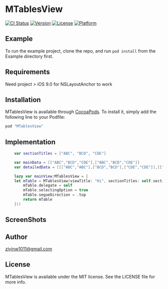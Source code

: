 # MTablesView

[![CI Status](http://img.shields.io/travis/ziyin1996@gmail.com/MTablesView.svg?style=flat)](https://travis-ci.org/ziyin1996@gmail.com/MTablesView)
[![Version](https://img.shields.io/cocoapods/v/MTablesView.svg?style=flat)](http://cocoapods.org/pods/MTablesView)
[![License](https://img.shields.io/cocoapods/l/MTablesView.svg?style=flat)](http://cocoapods.org/pods/MTablesView)
[![Platform](https://img.shields.io/cocoapods/p/MTablesView.svg?style=flat)](http://cocoapods.org/pods/MTablesView)

## Example

To run the example project, clone the repo, and run `pod install` from the Example directory first.

## Requirements

Need project > iOS 9.0 for NSLayoutAnchor to work

## Installation

MTablesView is available through [CocoaPods](http://cocoapods.org). To install
it, simply add the following line to your Podfile:

```ruby
pod "MTablesView"
```

## Implementation

```Swift
    var sectionTitles = ["ABC", "BCD", "CDE"]

    var mainData = [["ABC","BCD","CDE"],["ABC","BCD","CDE"]]
    var detailedData = [[["ABC","ABC"],["BCD","BCD"],["CDE","CDE"]],[["ABC","ABC"],["BCD","BCD"],["CDE","CDE"]]]

    lazy var mainView:MTablesView = {
    let mTable = MTablesView(viewTitle: "Hi", sectionTitles: self.sectionTitles, mainData: self.mainData, detailedData: self.detailedData)
        mTable.delegate = self
        mTable.selectingOption = true
        mTable.segueDirection = .top
        return mTable
    }()
```

## ScreenShots


## Author

ziyinw1011@gmail.com

## License

MTablesView is available under the MIT license. See the LICENSE file for more info.
